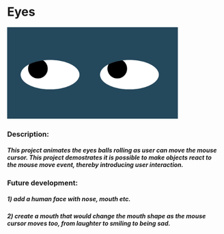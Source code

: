 # Eyes
<img src= "twoeyes.png" width='400'/>

### Description:
##### This project animates the eyes balls rolling as user can move the mouse cursor. This project demostrates it is possible to make objects react to the mouse move event, thereby introducing user interaction.  

### Future development:
##### 1) add a human face with nose, mouth etc.
##### 2) create a mouth that would change the mouth shape as the mouse cursor moves too, from laughter to smiling to being sad.
